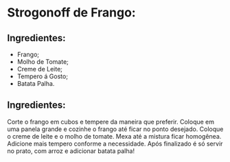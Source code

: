 # Strogonoff de Frango:

## Ingredientes:

- Frango;
- Molho de Tomate;
- Creme de Leite;
- Tempero á Gosto;
- Batata Palha.

## Ingredientes:

Corte o frango em cubos e tempere da maneira que preferir. Coloque em uma panela grande e cozinhe o frango até ficar no ponto desejado. Coloque o creme de leite e o molho de tomate. Mexa até a mistura ficar homogênea. Adicione mais tempero conforme a necessidade. Após finalizado é só servir no prato, com arroz e adicionar batata palha!